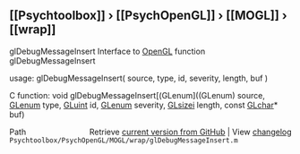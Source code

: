 ## [[Psychtoolbox]] &#8250; [[PsychOpenGL]] &#8250; [[MOGL]] &#8250; [[wrap]]

glDebugMessageInsert  Interface to [OpenGL](OpenGL) function glDebugMessageInsert  
  
usage:  glDebugMessageInsert( source, type, id, severity, length, buf )  
  
C function:  void glDebugMessageInsert[(GLenum]((GLenum) source, [GLenum](GLenum) type, [GLuint](GLuint) id, [GLenum](GLenum) severity, [GLsizei](GLsizei) length, const [GLchar](GLchar)\* buf)  




<div class="code_header" style="text-align:right;">
  <span style="float:left;">Path&nbsp;&nbsp;</span> <span class="counter">Retrieve <a href=
  "https://raw.github.com/Psychtoolbox-3/Psychtoolbox-3/beta/Psychtoolbox/PsychOpenGL/MOGL/wrap/glDebugMessageInsert.m">current version from GitHub</a> | View <a href=
  "https://github.com/Psychtoolbox-3/Psychtoolbox-3/commits/beta/Psychtoolbox/PsychOpenGL/MOGL/wrap/glDebugMessageInsert.m">changelog</a></span>
</div>
<div class="code">
  <code>Psychtoolbox/PsychOpenGL/MOGL/wrap/glDebugMessageInsert.m</code>
</div>

